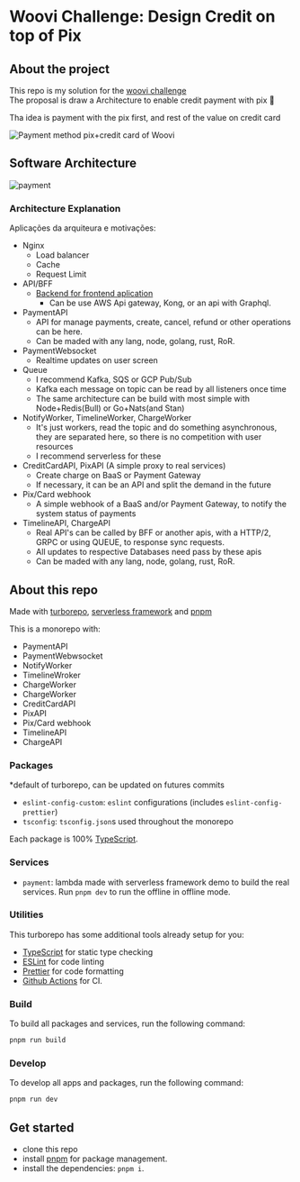 # Woovi Challenge: Design Credit on top of Pix

## About the project

This repo is my solution for the [woovi challenge](https://gist.github.com/sibelius/b1a10021b83165a72de8b31e7b9d58c5)<br>
The proposal is draw a Architecture to enable credit payment with pix 🤑

Tha idea is payment with the pix first, and rest of the value on credit card

![Payment method pix+credit card of Woovi](https://user-images.githubusercontent.com/2005841/208023052-ce50a746-df80-4687-9430-eab399eabd5a.png)


## Software Architecture
![payment](https://user-images.githubusercontent.com/13812512/208728015-6bbfb6bd-2781-422e-8f5d-58a18ccfeb60.png)



### **Architecture Explanation**

Aplicações da arquiteura e motivações:

 - Nginx
   * Load balancer
   * Cache
   * Request Limit
 - API/BFF
   * [Backend for frontend aplication](https://www.mobilelive.ca/blog/why-backend-for-frontend-application-architecture#:~:text=Backend%20For%20Frontend%20is%20a,their%20diverse%20and%20evolving%20needs.)
     * Can be use AWS Api gateway, Kong, or an api with Graphql.
 - PaymentAPI
   * API for manage payments, create, cancel, refund or other operations can be here.
   * Can be maded with any lang, node, golang, rust, RoR.
 - PaymentWebsocket
   * Realtime updates on user screen 
 - Queue
   * I recommend Kafka, SQS or GCP Pub/Sub 
   * Kafka each message on topic can be read by all listeners once time
   * The same architecture can be build with most simple with Node+Redis(Bull) or Go+Nats(and Stan)
 - NotifyWorker, TimelineWorker, ChargeWorker
   * It's just workers, read the topic and do something asynchronous, they are separated here, so there is no competition with user resources
   * I recommend serverless for these
 - CreditCardAPI, PixAPI (A simple proxy to real services)
   * Create charge on BaaS or Payment Gateway
   * If necessary, it can be an API and split the demand in the future
 - Pix/Card webhook
   * A simple webhook of a BaaS and/or Payment Gateway, to notify the system status of payments
 - TimelineAPI, ChargeAPI
   * Real API's can be called by BFF or another apis, with a HTTP/2, GRPC or using QUEUE, to response sync requests.
   * All updates to respective Databases need pass by these apis
   * Can be maded with any lang, node, golang, rust, RoR.

## About this repo

Made with [turborepo](https://turbo.build/repo), [serverless framework](https://www.serverless.com/) and  [pnpm](https://pnpm.io)

This is a monorepo with:
 - PaymentAPI
 - PaymentWebwsocket
 - NotifyWorker
 - TimelineWroker
 - ChargeWorker
 - ChargeWorker
 - CreditCardAPI
 - PixAPI
 - Pix/Card webhook
 - TimelineAPI
 - ChargeAPI

### Packages 
*default of turborepo, can be updated on futures commits

- `eslint-config-custom`: `eslint` configurations (includes `eslint-config-prettier`)
- `tsconfig`: `tsconfig.json`s used throughout the monorepo

Each package is 100% [TypeScript](https://www.typescriptlang.org/).

### Services

 - `payment`: lambda made with serverless framework demo to build the real services. Run `pnpm dev` to run the offline in offline mode.

### Utilities

This turborepo has some additional tools already setup for you:

- [TypeScript](https://www.typescriptlang.org/) for static type checking
- [ESLint](https://eslint.org/) for code linting
- [Prettier](https://prettier.io) for code formatting
- [Github Actions](https://github.com/features/actions) for CI.

### Build

To build all packages and services, run the following command:

```bash
pnpm run build
```

### Develop

To develop all apps and packages, run the following command:

```bash
pnpm run dev
```

## Get started

- clone this repo
- install [pnpm](https://pnpm.io/installation) for package management.
- install the dependencies: `pnpm i`.
